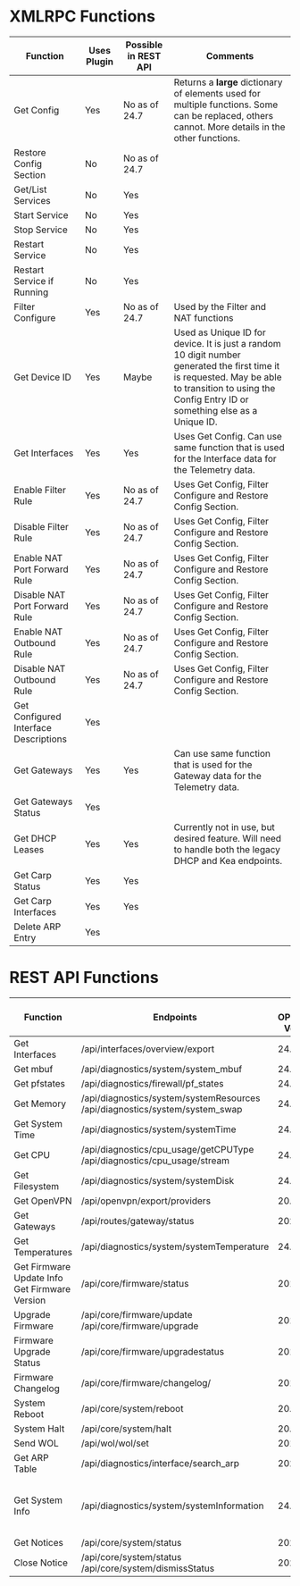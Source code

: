 # XMLRPC Functions

| Function | Uses Plugin | Possible in REST API | Comments |
| ----- | ----- | ----- | ----- |
| Get Config | Yes | No as of 24.7 | Returns a __large__ dictionary of elements used for multiple functions. Some can be replaced, others cannot. More details in the other functions. |
| Restore Config Section | No | No as of 24.7 | |
| Get/List Services | No | Yes | |
| Start Service | No | Yes | |
| Stop Service | No | Yes | |
| Restart Service | No | Yes | |
| Restart Service if Running | No | Yes | |
| Filter Configure | Yes | No as of 24.7 | Used by the Filter and NAT functions |
| Get Device ID | Yes | Maybe | Used as Unique ID for device. It is just a random 10 digit number generated the first time it is requested. May be able to transition to using the Config Entry ID or something else as a Unique ID. |
| Get Interfaces | Yes | Yes | Uses Get Config. Can use same function that is used for the Interface data for the Telemetry data. |
| Enable Filter Rule | Yes | No as of 24.7 | Uses Get Config, Filter Configure and Restore Config Section. |
| Disable Filter Rule | Yes | No as of 24.7 | Uses Get Config, Filter Configure and Restore Config Section. |
| Enable NAT Port Forward Rule | Yes | No as of 24.7 | Uses Get Config, Filter Configure and Restore Config Section. |
| Disable NAT Port Forward Rule | Yes | No as of 24.7 | Uses Get Config, Filter Configure and Restore Config Section. |
| Enable NAT Outbound Rule | Yes | No as of 24.7 | Uses Get Config, Filter Configure and Restore Config Section. |
| Disable NAT Outbound Rule | Yes | No as of 24.7 | Uses Get Config, Filter Configure and Restore Config Section. |
| Get Configured Interface Descriptions | Yes | | |
| Get Gateways | Yes | Yes | Can use same function that is used for the Gateway data for the Telemetry data. |
| Get Gateways Status | Yes | | |
| Get DHCP Leases | Yes | Yes | Currently not in use, but desired feature. Will need to handle both the legacy DHCP and Kea endpoints. |
| Get Carp Status | Yes | Yes | |
| Get Carp Interfaces | Yes | Yes | |
| Delete ARP Entry | Yes | | |

# REST API Functions

| Function | Endpoints | Min OPNsense Version | Comments |
| ----- | ----- | ----- | ----- |
| Get Interfaces | /api/interfaces/overview/export | 24.1 | |
| Get mbuf | /api/diagnostics/system/system_mbuf | 24.7 | |
| Get pfstates | /api/diagnostics/firewall/pf_states | 24.7 | |
| Get Memory | /api/diagnostics/system/systemResources <br>/api/diagnostics/system/system_swap | 24.7 | |
| Get System Time | /api/diagnostics/system/systemTime | 24.7 | |
| Get CPU | /api/diagnostics/cpu_usage/getCPUType<br>/api/diagnostics/cpu_usage/stream | 24.7 | |
| Get Filesystem | /api/diagnostics/system/systemDisk | 24.7 | |
| Get OpenVPN | /api/openvpn/export/providers | 20.1 | |
| Get Gateways | /api/routes/gateway/status | 2021 | |
| Get Temperatures | /api/diagnostics/system/systemTemperature | 24.7 | |
| Get Firmware Update Info<br>Get Firmware Version | /api/core/firmware/status | 2018 | |
| Upgrade Firmware | /api/core/firmware/update<br>/api/core/firmware/upgrade | 2018 | |
| Firmware Upgrade Status | /api/core/firmware/upgradestatus | 2018 | |
| Firmware Changelog | /api/core/firmware/changelog/ | 2018 | |
| System Reboot | /api/core/system/reboot | 20.1 | |
| System Halt | /api/core/system/halt | 20.1 | |
| Send WOL | /api/wol/wol/set | 2018 | |
| Get ARP Table | /api/diagnostics/interface/search_arp | 2022 | |
| Get System Info | /api/diagnostics/system/systemInformation | 24.7 | Partial: Still using XMLRPC for Getting Device ID |
| Get Notices | /api/core/system/status | 2022 | |
| Close Notice | /api/core/system/status<br>/api/core/system/dismissStatus | 2022 | |
